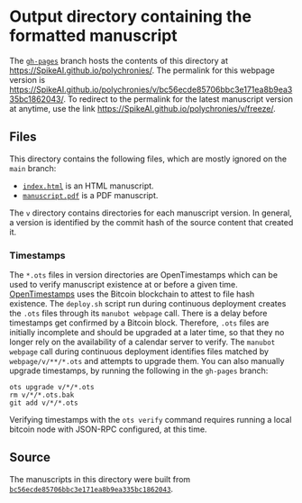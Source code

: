 # Output directory containing the formatted manuscript

The [`gh-pages`](https://github.com/SpikeAI/polychronies/tree/gh-pages) branch hosts the contents of this directory at <https://SpikeAI.github.io/polychronies/>.
The permalink for this webpage version is <https://SpikeAI.github.io/polychronies/v/bc56ecde85706bbc3e171ea8b9ea335bc1862043/>.
To redirect to the permalink for the latest manuscript version at anytime, use the link <https://SpikeAI.github.io/polychronies/v/freeze/>.

## Files

This directory contains the following files, which are mostly ignored on the `main` branch:

+ [`index.html`](index.html) is an HTML manuscript.
+ [`manuscript.pdf`](manuscript.pdf) is a PDF manuscript.

The `v` directory contains directories for each manuscript version.
In general, a version is identified by the commit hash of the source content that created it.

### Timestamps

The `*.ots` files in version directories are OpenTimestamps which can be used to verify manuscript existence at or before a given time.
[OpenTimestamps](https://opentimestamps.org/) uses the Bitcoin blockchain to attest to file hash existence.
The `deploy.sh` script run during continuous deployment creates the `.ots` files through its `manubot webpage` call.
There is a delay before timestamps get confirmed by a Bitcoin block.
Therefore, `.ots` files are initially incomplete and should be upgraded at a later time, so that they no longer rely on the availability of a calendar server to verify.
The `manubot webpage` call during continuous deployment identifies files matched by `webpage/v/**/*.ots` and attempts to upgrade them.
You can also manually upgrade timestamps, by running the following in the `gh-pages` branch:

```shell
ots upgrade v/*/*.ots
rm v/*/*.ots.bak
git add v/*/*.ots
```

Verifying timestamps with the `ots verify` command requires running a local bitcoin node with JSON-RPC configured, at this time.

## Source

The manuscripts in this directory were built from
[`bc56ecde85706bbc3e171ea8b9ea335bc1862043`](https://github.com/SpikeAI/polychronies/commit/bc56ecde85706bbc3e171ea8b9ea335bc1862043).
